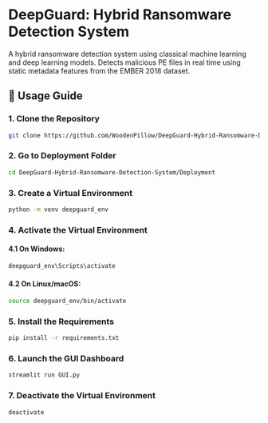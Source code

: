 # DeepGuard: Hybrid Ransomware Detection System

A hybrid ransomware detection system using classical machine learning and deep learning models. Detects malicious PE files in real time using static metadata features from the EMBER 2018 dataset.

## 🚀 Usage Guide

### 1. Clone the Repository
```bash
git clone https://github.com/WoodenPillow/DeepGuard-Hybrid-Ransomware-Detection-System.git
```

### 2. Go to Deployment Folder
```bash
cd DeepGuard-Hybrid-Ransomware-Detection-System/Deployment
```

### 3. Create a Virtual Environment
```bash
python -m venv deepguard_env
```

### 4. Activate the Virtual Environment
#### 4.1 On Windows:
```bash
deepguard_env\Scripts\activate
```
#### 4.2 On Linux/macOS:
```bash
source deepguard_env/bin/activate
```

### 5. Install the Requirements
```bash
pip install -r requirements.txt
```

### 6. Launch the GUI Dashboard
```bash
streamlit run GUI.py
```

### 7. Deactivate the Virtual Environment
```bash
deactivate
```
